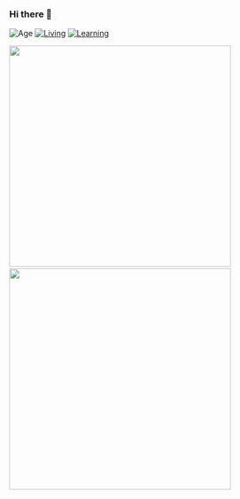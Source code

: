 ### Hi there 👋

![Age](https://img.shields.io/badge/age-21-blue)
[![Living](https://img.shields.io/badge/Living-Hanoi%2C%20Vietnam-blue)](https://en.wikipedia.org/wiki/Hanoi)
[![Learning](https://img.shields.io/badge/Learning%20at-National%20Economics%20University-blue)](https://en.neu.edu.vn/)


<p float='left'>
<img src= 'https://github-readme-stats.vercel.app/api?username=khoa2181&show_icons=true&theme=chartreuse-dark' width="400">
&nbsp;  
<img src= 'https://github-readme-stats.vercel.app/api/top-langs/?username=khoa2181&layout=compact&theme=chartreuse-dark&langs_count=8' width="400">
</p>

<!--
**khoa2181/khoa2181** is a ✨ _special_ ✨ repository because its `README.md` (this file) appears on your GitHub profile.

Here are some ideas to get you started:

- 🔭 I’m currently working on ...
- 🌱 I’m currently learning ...
- 👯 I’m looking to collaborate on ...
- 🤔 I’m looking for help with ...
- 💬 Ask me about ...
- 📫 How to reach me: ...
- 😄 Pronouns: ...
- ⚡ Fun fact: ...
-->
